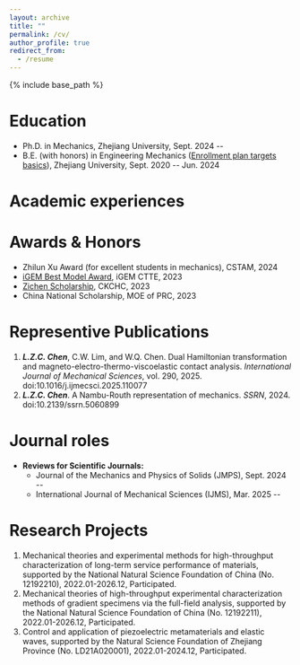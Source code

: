 ```yaml
---
layout: archive
title: ""
permalink: /cv/
author_profile: true
redirect_from:
  - /resume
---
```

{% include base_path %}


# Education
* Ph.D. in Mechanics, Zhejiang University, Sept. 2024 -- 
* B.E. (with honors) in Engineering Mechanics ([Enrollment plan targets basics](https://english.www.gov.cn/statecouncil/ministries/202001/16/content_WS5e1fbffcc6d0891feec02516.html)), Zhejiang University, Sept. 2020 -- Jun. 2024

# Academic experiences

# Awards & Honors
* Zhilun Xu Award (for excellent students in mechanics), CSTAM, 2024
* [iGEM Best Model Award](https://2023.igem.wiki/zju-china/model), iGEM CTTE, 2023
* [Zichen Scholarship](https://www.sohu.com/a/747012275_121124334), CKCHC, 2023
* China National Scholarship, MOE of PRC, 2023

# Representive Publications
1.	***L.Z.C. Chen***, C.W. Lim, and W.Q. Chen. Dual Hamiltonian transformation and magneto-electro-thermo-viscoelastic contact analysis. *International Journal of Mechanical Sciences*, vol. 290, 2025. doi:10.1016/j.ijmecsci.2025.110077
2.	***L.Z.C. Chen***. A Nambu-Routh representation of mechanics. *SSRN*, 2024. doi:10.2139/ssrn.5060899


# Journal roles
* **Reviews for Scientific Journals:**
  * Journal of the Mechanics and Physics of Solids (JMPS), Sept. 2024 --
  * International Journal of Mechanical Sciences (IJMS), Mar. 2025 --

# Research Projects
1. Mechanical theories and experimental methods for high-throughput characterization of long-term service performance of materials, supported by the National Natural Science Foundation of China (No. 12192210), 2022.01-2026.12, Participated.
2. Mechanical theories of high-throughput experimental characterization methods of gradient specimens via the full-field analysis, supported by the National Natural Science Foundation of China (No. 12192211), 2022.01-2026.12, Participated.
3.	Control and application of piezoelectric metamaterials and elastic waves, supported by the Natural Science Foundation of Zhejiang Province (No. LD21A020001), 2022.01-2024.12, Participated.

<!--
## Publications (Papers & Conferences & Software)
  <ul>{% for post in site.publications reversed %}
    {% include archive-single-cv.html %}
  {% endfor %}</ul>
  
## Talks
  <ul>{% for post in site.talks reversed %}
    {% include archive-single-talk-cv.html  %}
  {% endfor %}</ul>
  
Teaching
======
  <ul>{% for post in site.teaching reversed %}
    {% include archive-single-cv.html %}
  {% endfor %}</ul>
  -->

